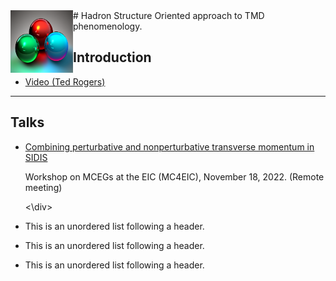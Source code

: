 
<img style="float: left;" alt="" src="images/3quarks.png" width="100" height="100">  
#   Hadron Structure Oriented approach to TMD phenomenology. 


## Introduction
*   <a href="https://www.youtube.com/watch?v=7Wqx9yhBXuI&t=4382s" target="_blank"> Video (Ted Rogers) </a>

* * *

##  Talks
* <div> 
  <a href="https://github.com/hso-tmd/hso-tmd.github.io/blob/main/slides/tr/MC_EIC_2022.pdf" target="_blank"> 
  Combining perturbative and nonperturbative transverse momentum in SIDIS</a> 
  <p>Workshop on MCEGs at the EIC (MC4EIC), November 18, 2022. (Remote meeting)</p><\div>

*   This is an unordered list following a header.
*   This is an unordered list following a header.
*   This is an unordered list following a header.

